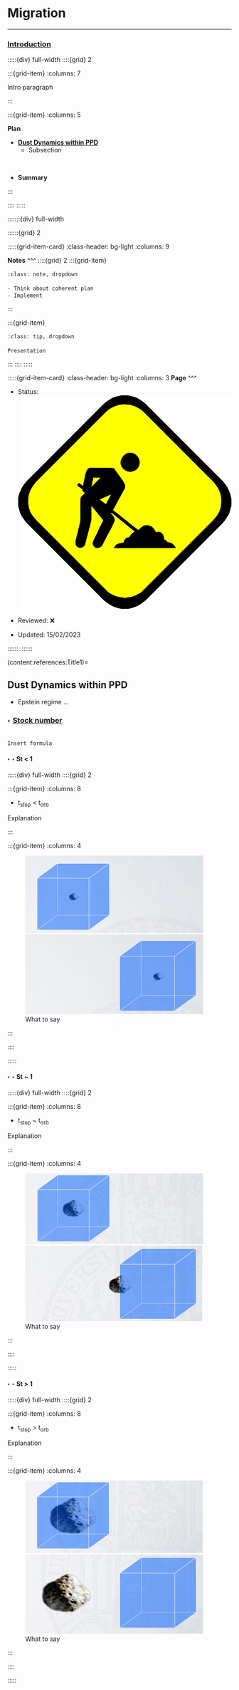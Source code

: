 # Migration

***

<h3> <strong> <u>  Introduction </u></strong> </h3>

:::::{div} full-width
::::{grid} 2

:::{grid-item}
:columns: 7

Intro paragraph

:::

:::{grid-item}
:columns: 5

**Plan**

- [**Dust Dynamics within PPD**](content:references:Title1) 
    - Subsection

<br>

- **Summary**

:::

::::
:::::


:::::::{div} full-width

::::::{grid} 2

:::::{grid-item-card}
:class-header: bg-light
:columns: 9

**Notes**
^^^
::::{grid} 2
:::{grid-item}

```{admonition} To Do
:class: note, dropdown

- Think about coherent plan
- Implement

```

:::

:::{grid-item}

```{admonition} Colaboration
:class: tip, dropdown

Presentation

```
:::
::::
:::::



:::::{grid-item-card}
:class-header: bg-light
:columns: 3
**Page**
^^^

- Status: ![flag alt >](../../Docs/Svg_icons/Under_construction.svg)
  
- Reviewed: &#x274C;
       
- Updated: 15/02/2023
   
::::::
:::::::

(content:references:Title1)=
## Dust Dynamics within PPD

- Epstein regime ...


### <strong> &#x2023; <u> Stock number </u></strong>

```{note}

Insert formula

```


#### <strong> &#x2023; &#x2023; St &#60; 1 </strong>

:::::{div} full-width
::::{grid} 2 

:::{grid-item}
:columns: 8 

- t<sub>stop</sub> < t<sub>orb</sub>

Explanation

:::

:::{grid-item}
:columns: 4

<figure id="transition-img">
<div class="images-Stoke">
<img src="../../_static/assets/Stoke/Stoke1a.png" alt="" class="two">
<img src="../../_static/assets/Stoke/Stoke2a.png" alt="" class="one">
</div>
<figcaption>What to say</figcaption>
</figure>
    
:::

::::

:::::
    
#### <strong> &#x2023; &#x2023; St ~ 1 </strong>


:::::{div} full-width
::::{grid} 2 

:::{grid-item}
:columns: 8 

- t<sub>stop</sub> ~ t<sub>orb</sub>

Explanation

:::

:::{grid-item}
:columns: 4

<figure id="transition-img">
<div class="images-Stoke">
<img src="../../_static/assets/Stoke/Stoke1b.png" alt="" class="two">
<img src="../../_static/assets/Stoke/Stoke2b.png" alt="" class="one">
</div>
<figcaption>What to say</figcaption>
</figure>
    
:::

::::

:::::
    

#### <strong> &#x2023; &#x2023; St &#62; 1 </strong>

:::::{div} full-width
::::{grid} 2 

:::{grid-item}
:columns: 8 

- t<sub>stop</sub> > t<sub>orb</sub>

Explanation

:::

:::{grid-item}
:columns: 4

<figure id="transition-img">
<div class="images-Stoke">
<img src="../../_static/assets/Stoke/Stoke1c.png" alt="" class="two">
<img src="../../_static/assets/Stoke/Stoke2c.png" alt="" class="one">
</div>
<figcaption>What to say</figcaption>
</figure>
    
:::

::::

:::::
    
    